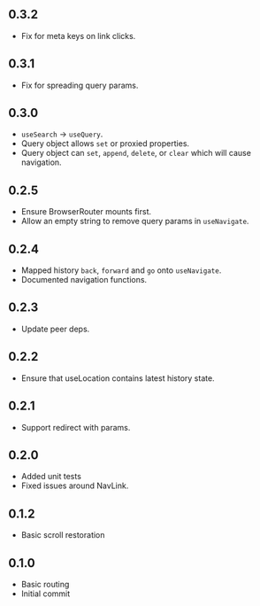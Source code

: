 ## 0.3.2

- Fix for meta keys on link clicks.

## 0.3.1

- Fix for spreading query params.

## 0.3.0

- `useSearch` -> `useQuery`.
- Query object allows `set` or proxied properties.
- Query object can `set`, `append`, `delete`, or `clear` which will cause
  navigation.

## 0.2.5

- Ensure BrowserRouter mounts first.
- Allow an empty string to remove query params in `useNavigate`.

## 0.2.4

- Mapped history `back`, `forward` and `go` onto `useNavigate`.
- Documented navigation functions.

## 0.2.3

- Update peer deps.

## 0.2.2

- Ensure that useLocation contains latest history state.

## 0.2.1

- Support redirect with params.

## 0.2.0

- Added unit tests
- Fixed issues around NavLink.

## 0.1.2

- Basic scroll restoration

## 0.1.0

- Basic routing
- Initial commit
